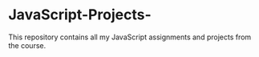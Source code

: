 # JavaScript-Projects-
This repository contains all my JavaScript assignments and projects from the course.
